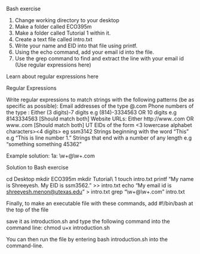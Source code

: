 Bash exercise

1. Change working directory to your desktop
2. Make a folder called ECO395m
3. Make a folder called Tutorial 1 within it. 
4. Create a text file called intro.txt
5. Write your name and EID into that file using printf.
6. Using the echo command, add your email id into the file.
7. Use the grep command to find and extract the line with your email id (Use regular expressions here)





Learn about regular expressions here

Regular Expressions

Write regular expressions to match strings with the following patterns (be as specific as possible): 
Email addresses of the type <alphanumeric characters>@<alphanumeric characters>.com	
Phone numbers of the type : 
Either (3 digits)-7 digits e.g (814)-3334563 OR
10 digits e.g 8143334563 [Should match both]
Website URLs: 
Either http://www.<alphanumerics>.com OR
www.<alphanumerics>.com [Should match both]
UT EIDs of the form <3 lowercase alphabet characters><4 digits> eg ssm3142
Strings beginning with the word “This” e.g “This is line number 1.”
Strings that end with a number of any length e.g “something something 45362”


Example solution: 1a: \w+@\w+.com









Solution to Bash exercise

cd Desktop
mkdir ECO395m
mkdir Tutorial\	1
touch intro.txt
printf “My name is Shreeyesh. My EID is ssm3562.” >> intro.txt
echo “My email id is shreeyesh.menon@utexas.edu” > intro.txt
grep “\w+@\w+.com” intro.txt

Finally, to make an executable file with these commands, add #!/bin/bash at the top of the file

save it as introduction.sh and type the following command into the command line:
chmod u+x introduction.sh

You can then run the file by entering bash introduction.sh into the command-line.
 


